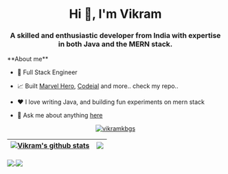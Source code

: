 <h1 align="center">Hi 👋, I'm Vikram</h1>
<h3 align="center">A skilled and enthusiastic developer from India with expertise in both Java and the MERN stack.</h3>
**About me**

- 💼 Full Stack Engineer
- 📈 Built [Marvel Hero](https://github.com/vikramkbgs/Marvel-Heroes), [Codeial](https://github.com/vikramkbgs/codeial) and more.. check my repo..
- ❤️ I love writing Java, and building fun experiments on mern stack

- 💬 Ask me about anything [here](https://github.com/vikramkbgs/vikramkbgs/issues)

<p align="center"> <a href="#"><img src="https://github-profile-trophy.vercel.app/?username=vikramkbgs&theme=darkhub&row=1&column=8" alt="vikramkbgs" /></a></p>


| <a href="https://github.com/vikramkbgs/github-readme-stats"><img align="center" src="https://github-readme-stats.vercel.app/api?username=vikramkbgs&show_icons=true&include_all_commits=true&theme=buefy&hide_border=true" alt="Vikram's github stats" /></a> | <a href="https://github.com/vikramkbgs/github-readme-stats"><img align="center" src="https://github-readme-stats.vercel.app/api/top-langs/?username=vikramkbgs&layout=compact&theme=buefy&hide_border=true" /></a>
| ------------- | ------------- |

<a href="https://github.com/vikramkbgs/Marvel-Heroes">
  <img align="center" src="https://github-readme-stats.vercel.app/api/pin/?username=vikramkbgs&repo=Marvel-Heroes&theme=buefy" />
</a>
<a href="https://github.com/vikramkbgs/codeial">
  <img align="center" src="https://github-readme-stats.vercel.app/api/pin/?username=vikramkbgs&repo=codeial&theme=buefy" />
</a>
